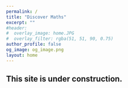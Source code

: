 ```yaml
---
permalink: /
title: "Discover Maths"
excerpt: ""
#header:
#  overlay_image: home.JPG
#  overlay_filter: rgba(51, 51, 90, 0.75)
author_profile: false
og_image: og_image.png
layout: home
---
```


This site is under construction.
------